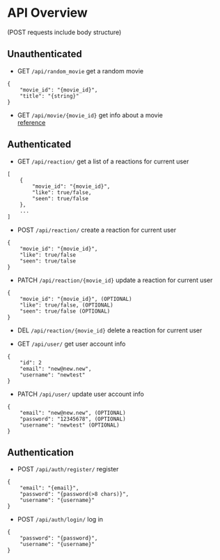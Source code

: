# API Overview
(POST requests include body structure)
## Unauthenticated
- GET `/api/random_movie` get a random movie
```
{
    "movie_id": "{movie_id}",
    "title": "{string}"
}
```
- GET `/api/movie/{movie_id}` get info about a movie   
[reference](https://developers.themoviedb.org/3/movies/get-movie-details)

## Authenticated
- GET  `/api/reaction/` get a list of a reactions for current user
```
[
    {
        "movie_id": "{movie_id}",
        "like": true/false,
        "seen": true/false
    },
    ...
]
```
- POST `/api/reaction/` create a reaction for current user
```
{
    "movie_id": "{movie_id}",
    "like": true/false
    "seen": true/talse
}
```
- PATCH  `/api/reaction/{movie_id}` update a reaction for current user
```
{
    "movie_id": "{movie_id}", (OPTIONAL)
    "like": true/false, (OPTIONAL)
    "seen": true/false (OPTIONAL)
}
```
- DEL `/api/reaction/{movie_id}` delete a reaction for current user

- GET `/api/user/` get user account info
```
{
    "id": 2
    "email": "new@new.new",
    "username": "newtest"
}
```
- PATCH `/api/user/` update user account info
```
{
    "email": "new@new.new", (OPTIONAL)
    "password": "12345678", (OPTIONAL)
    "username": "newtest" (OPTIONAL)
}
```

## Authentication
- POST `/api/auth/register/` register 
```
{
    "email": "{email}",
    "password": "{password(>8 chars)}",
    "username": "{username}"
}
```
- POST `/api/auth/login/` log in
```
{
    "password": "{password}",
    "username": "{username}"
}
```
